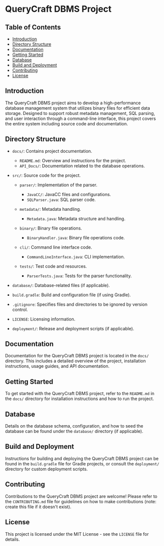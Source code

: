 # QueryCraft DBMS Project

## Table of Contents
- [Introduction](#introduction)
- [Directory Structure](#directory-structure)
- [Documentation](#documentation)
- [Getting Started](#getting-started)
- [Database](#database)
- [Build and Deployment](#build-and-deployment)
- [Contributing](#contributing)
- [License](#license)

## Introduction
The QueryCraft DBMS project aims to develop a high-performance database management system that utilizes binary files for efficient data storage. Designed to support robust metadata management, SQL parsing, and user interaction through a command-line interface, this project covers the entire system including source code and documentation.

## Directory Structure
- `docs/`: Contains project documentation.
  - `README.md`: Overview and instructions for the project.
  - `API_Docs/`: Documentation related to the database operations.

- `src/`: Source code for the project.
  - `parser/`: Implementation of the parser.
    - `JavaCC/`: JavaCC files and configurations.
    - `SQLParser.java`: SQL parser code.
  - `metadata/`: Metadata handling.
    - `Metadata.java`: Metadata structure and handling.
  - `binary/`: Binary file operations.
    - `BinaryHandler.java`: Binary file operations code.
  - `cli/`: Command line interface code.
    - `CommandLineInterface.java`: CLI implementation.

  - `tests/`: Test code and resources.
    - `ParserTests.java`: Tests for the parser functionality.

- `database/`: Database-related files (if applicable).

- `build.gradle`: Build and configuration file (if using Gradle).
- `.gitignore`: Specifies files and directories to be ignored by version control.
- `LICENSE`: Licensing information.
- `deployment/`: Release and deployment scripts (if applicable).

## Documentation
Documentation for the QueryCraft DBMS project is located in the `docs/` directory. This includes a detailed overview of the project, installation instructions, usage guides, and API documentation.

## Getting Started
To get started with the QueryCraft DBMS project, refer to the `README.md` in the `docs/` directory for installation instructions and how to run the project.

## Database
Details on the database schema, configuration, and how to seed the database can be found under the `database/` directory (if applicable).

## Build and Deployment
Instructions for building and deploying the QueryCraft DBMS project can be found in the `build.gradle` file for Gradle projects, or consult the `deployment/` directory for custom deployment scripts.

## Contributing
Contributions to the QueryCraft DBMS project are welcome! Please refer to the `CONTRIBUTING.md` file for guidelines on how to make contributions (note: create this file if it doesn't exist).

## License
This project is licensed under the MIT License - see the `LICENSE` file for details.

